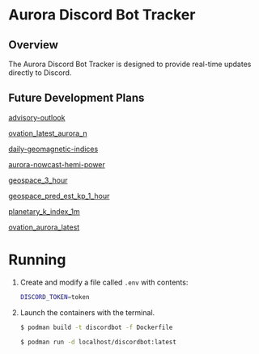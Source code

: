 # Aurora Discord Bot Tracker
## Overview
The Aurora Discord Bot Tracker is designed to provide real-time updates directly to Discord.

## Future Development Plans

[advisory-outlook](https://services.swpc.noaa.gov/text/advisory-outlook.txt)

[ovation_latest_aurora_n](https://services.swpc.noaa.gov/text/ovation_latest_aurora_n.txt)

[daily-geomagnetic-indices](https://services.swpc.noaa.gov/text/daily-geomagnetic-indices.txt)

[aurora-nowcast-hemi-power](https://services.swpc.noaa.gov/text/aurora-nowcast-hemi-power.txt)

[geospace_3_hour](https://services.swpc.noaa.gov/images/geospace/geospace_3_hour.png)

[geospace_pred_est_kp_1_hour](https://services.swpc.noaa.gov/json/geospace/geospace_pred_est_kp_1_hour.json)

[planetary_k_index_1m](https://services.swpc.noaa.gov/json/planetary_k_index_1m.json)

[ovation_aurora_latest](https://services.swpc.noaa.gov/json/ovation_aurora_latest.json)


# Running 

1.  Create and modify a file called `.env` with contents:

    ```bash
    DISCORD_TOKEN=token 

    ```
2. Launch the containers with the terminal.

    ```bash
    $ podman build -t discordbot -f Dockerfile

    $ podman run -d localhost/discordbot:latest
    ```
